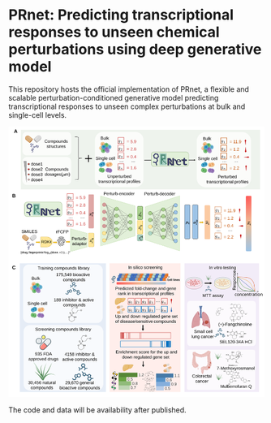 # PRnet: Predicting transcriptional responses to unseen chemical perturbations using deep generative model

This repository hosts the official implementation of PRnet, a flexible and scalable perturbation-conditioned generative model predicting transcriptional responses to unseen complex perturbations at bulk and single-cell levels.

<p align="center"><img src="https://github.com/Perturbation-Response-Prediction/PRnet/blob/main/img/PRnet.svg" alt="PRnet" width="900px" /></p>

The code and data will be availability after published.


